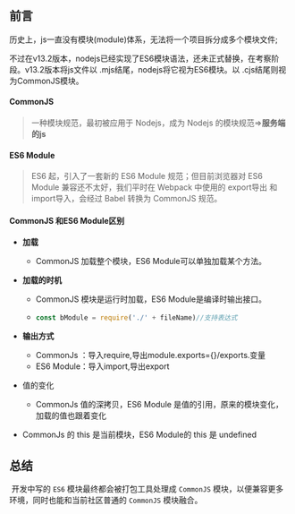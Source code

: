 ## 前言

​		历史上，js一直没有模块(module)体系，无法将一个项目拆分成多个模块文件;

​		不过在v13.2版本，nodejs已经实现了ES6模块语法，还未正式替换，在考察阶段。v13.2版本将js文件以 .mjs结尾，nodejs将它视为ES6模块。以 .cjs结尾则视为CommonJS模块。

#### CommonJS 

> 一种模块规范，最初被应用于 Nodejs，成为 Nodejs 的模块规范=>**服务端的js**

#### ES6 Module

> ES6 起，引入了一套新的 ES6 Module 规范；但目前浏览器对 ES6 Module 兼容还不太好，我们平时在 Webpack 中使用的 export导出 和 import导入，会经过 Babel 转换为 CommonJS 规范。

#### CommonJS 和ES6 Module区别

- **加载**

  - CommonJS 加载整个模块，ES6  Module可以单独加载某个方法。

- **加载的时机**

  - CommonJS 模块是运行时加载，ES6  Module是编译时输出接口。

  - ```js
    const bModule = require('./' + fileName)//支持表达式
    ```

    

- **输出方式**

  - CommonJs ：导入require,导出module.exports={}/exports.变量
  - ES6 Module：导入import,导出export

- 值的变化

  - CommonJs 值的深拷贝，ES6 Module 是值的引用，原来的模块变化，加载的值也跟着变化

- CommonJs 的 this 是当前模块，ES6 Module的 this 是 undefined

## 总结

​		开发中写的 `ES6` 模块最终都会被打包工具处理成 `CommonJS` 模块，以便兼容更多环境，同时也能和当前社区普通的 `CommonJS` 模块融合。

